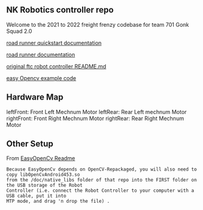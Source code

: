 ## NK Robotics controller repo

Welcome to the 2021 to 2022 freight frenzy codebase for team 701 Gonk Squad 2.0

[road runner quickstart documentation](https://acme-robotics.gitbook.io/road-runner/quickstart/introduction)

[road runner documentation](https://learnroadrunner.com)

[original ftc robot controller README.md](https://github.com/FIRST-Tech-Challenge/FtcRobotController/blob/master/README.md)

[easy Opencv example code](https://github.com/OpenFTC/EasyOpenCV/tree/master/examples/src/main/java/org/firstinspires/ftc/teamcode)


## Hardware Map

leftFront: Front Left Mechnum Motor
leftRear: Rear Left mechnum Motor
rightFront: Front Right Mechnum Motor
rightRear: Rear Right Mechnum Motor

## Other Setup

From [EasyOpenCv Readme](https://github.com/OpenFTC/EasyOpenCV/blob/master/readme.md)
```
Because EasyOpenCv depends on OpenCV-Repackaged, you will also need to copy libOpenCvAndroid453.so
from the /doc/native_libs folder of that repo into the FIRST folder on the USB storage of the Robot 
Controller (i.e. connect the Robot Controller to your computer with a USB cable, put it into 
MTP mode, and drag 'n drop the file) .
```
